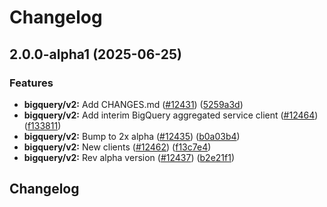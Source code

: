 # Changelog

## 2.0.0-alpha1 (2025-06-25)


### Features

* **bigquery/v2:** Add CHANGES.md ([#12431](https://github.com/googleapis/google-cloud-go/issues/12431)) ([5259a3d](https://github.com/googleapis/google-cloud-go/commit/5259a3db180b701515d380afa91848d540cfa654))
* **bigquery/v2:** Add interim BigQuery aggregated service client ([#12464](https://github.com/googleapis/google-cloud-go/issues/12464)) ([f133811](https://github.com/googleapis/google-cloud-go/commit/f1338111e54e0f06f19c21af9d9fff9684c16bb2))
* **bigquery/v2:** Bump to 2x alpha ([#12435](https://github.com/googleapis/google-cloud-go/issues/12435)) ([b0a03b4](https://github.com/googleapis/google-cloud-go/commit/b0a03b454b4dcc7d52cd0d054226d6ba0ed2e864))
* **bigquery/v2:** New clients ([#12462](https://github.com/googleapis/google-cloud-go/issues/12462)) ([f13c7e4](https://github.com/googleapis/google-cloud-go/commit/f13c7e46d86fd902582aec5ff2a48f3186c04974))
* **bigquery/v2:** Rev alpha version ([#12437](https://github.com/googleapis/google-cloud-go/issues/12437)) ([b2e21f1](https://github.com/googleapis/google-cloud-go/commit/b2e21f11062ed4e31a2c85e08afc84db6a74cb94))

## Changelog
